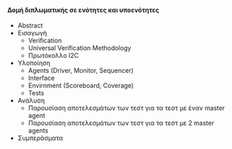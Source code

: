 #### Δομή διπλωματικής σε ενότητες και υποενότητες

- Abstract
- Εισαγωγή
    - Verification
    - Universal Verification Methodology
    - Πρωτόκολλο I2C
- Υλοποίηση
  - Agents (Driver, Monitor, Sequencer)
  - Interface
  - Envirnment (Scoreboard, Coverage)
  - Tests
- Ανάλυση
  - Παρουσίαση αποτελεσμάτων των τεστ για τα τεστ με έναν master agent
  - Παρουσίαση αποτελεσμάτων των τεστ για τα τεστ με 2 master agents
- Συμπεράσματα